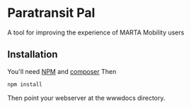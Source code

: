 # Paratransit Pal #

A tool for improving the experience of MARTA Mobility users

## Installation ##
You'll need [NPM](https://nodejs.org/) and [composer](http://getcomposer.org)
Then
```bash
npm install
```
Then point your webserver at the wwwdocs directory.
